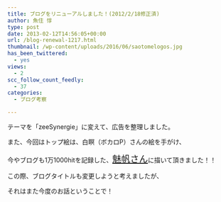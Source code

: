```yaml
---
title: ブログをリニューアルしました！(2012/2/18修正済)
author: 魚住 惇
type: post
date: 2013-02-12T14:56:05+00:00
url: /blog-renewal-1217.html
thumbnail: /wp-content/uploads/2016/06/saotomelogos.jpg
has_been_twittered:
  - yes
views:
  - 2
scc_follow_count_feedly:
  - 37
categories:
  - ブログ考察

---
```

テーマを「zeeSynergie」に変えて、広告を整理しました。

また、今回はトップ絵は、白瞑（ボカロP）さんの絵を手がけ、

今やブログも1万1000hitを記録した、<a style="font-size: 20px;" href="http://yaplog.jp/aphmihomiho/">魅帆さん</a>に描いて頂きました！！

<!--more-->

この際、ブログタイトルも変更しようと考えましたが、

それはまた今度のお話ということで！